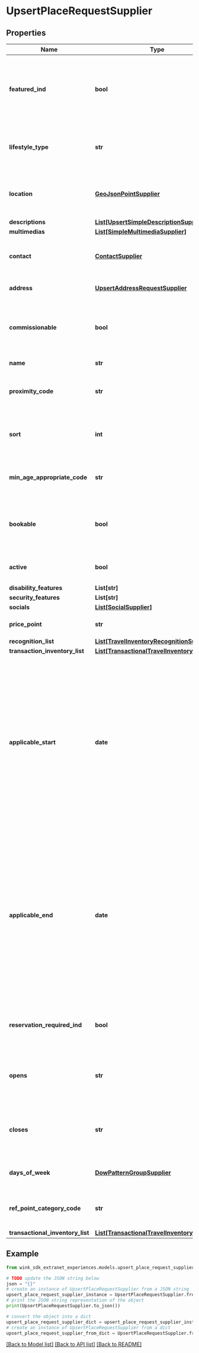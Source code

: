 # UpsertPlaceRequestSupplier


## Properties

Name | Type | Description | Notes
------------ | ------------- | ------------- | -------------
**featured_ind** | **bool** | Indicates whether this inventory is featured. Use this flag as a way to signify that this inventory is special. | 
**lifestyle_type** | **str** | Indicate the type of lifestyle this blocking should be associated with. | [optional] 
**location** | [**GeoJsonPointSupplier**](GeoJsonPointSupplier.md) | Geo-location point where blocking takes place. Defaults to location of property. | 
**descriptions** | [**List[UpsertSimpleDescriptionSupplier]**](UpsertSimpleDescriptionSupplier.md) |  | 
**multimedias** | [**List[SimpleMultimediaSupplier]**](SimpleMultimediaSupplier.md) |  | 
**contact** | [**ContactSupplier**](ContactSupplier.md) | Associate a contact person for this blocking (if applicable). | [optional] 
**address** | [**UpsertAddressRequestSupplier**](UpsertAddressRequestSupplier.md) | Defaults to property address. | 
**commissionable** | **bool** | Indicate whether sales channels receive commission for selling this blocking. | [default to True]
**name** | **str** | Internal name of blocking. | 
**proximity_code** | **str** | Supported OTA specification &#x60;PRX&#x60; code. See [OTA geoname data](#operation/showAvailableCodesForCategory) | [optional] 
**sort** | **int** | Use this property to sort an blocking in a list of activities. | [optional] 
**min_age_appropriate_code** | **str** | Supported OTA specification &#x60;AQC&#x60; code. See [OTA geoname data](#operation/showAvailableCodesForCategory) | [optional] 
**bookable** | **bool** | Indicates if this blocking can be added to a booking or if it is read-only marketing material only. | [default to True]
**active** | **bool** | Modify blocking availability with this flag. | [default to True]
**disability_features** | **List[str]** |  | [optional] 
**security_features** | **List[str]** |  | [optional] 
**socials** | [**List[SocialSupplier]**](SocialSupplier.md) |  | [optional] 
**price_point** | **str** | Level of expensiveness. | [default to 'THREE']
**recognition_list** | [**List[TravelInventoryRecognitionSupplier]**](TravelInventoryRecognitionSupplier.md) |  | [optional] 
**transaction_inventory_list** | [**List[TransactionalTravelInventorySupplier]**](TransactionalTravelInventorySupplier.md) |  | [optional] 
**applicable_start** | **date** | Start month and day or date for which the attraction (e.g. the start of a season) is available. This date property signifies that the blocking is recurring and / or seasonal. If the date is in the past, only day and month will be used to infer seasonality. If the date is a future date, it will be interpreted as a starting date. | [optional] 
**applicable_end** | **date** | End month and day or date for which the attraction (e.g. the start of a season) is available. This date property signifies that the blocking is recurring and / or seasonal. If the date is in the past, only day and month will be used to infer seasonality. If the date is a future date, it will be interpreted as a ending date. | [optional] 
**reservation_required_ind** | **bool** | Indicates whether a reservation is required to participate in this blocking. | [optional] 
**opens** | **str** | Opening time of blocking (if applicable). Leave empty if blocking is always available. | [optional] 
**closes** | **str** | Closing time of blocking (if applicable). Leave empty if blocking is always available. | [optional] 
**days_of_week** | [**DowPatternGroupSupplier**](DowPatternGroupSupplier.md) | Indicate which days this blocking is open. | [optional] 
**ref_point_category_code** | **str** | Supported OTA specification &#x60;REF&#x60; code. See [OTA geoname data](#operation/showAvailableCodesForCategory). | 
**transactional_inventory_list** | [**List[TransactionalTravelInventorySupplier]**](TransactionalTravelInventorySupplier.md) |  | [optional] 

## Example

```python
from wink_sdk_extranet_experiences.models.upsert_place_request_supplier import UpsertPlaceRequestSupplier

# TODO update the JSON string below
json = "{}"
# create an instance of UpsertPlaceRequestSupplier from a JSON string
upsert_place_request_supplier_instance = UpsertPlaceRequestSupplier.from_json(json)
# print the JSON string representation of the object
print(UpsertPlaceRequestSupplier.to_json())

# convert the object into a dict
upsert_place_request_supplier_dict = upsert_place_request_supplier_instance.to_dict()
# create an instance of UpsertPlaceRequestSupplier from a dict
upsert_place_request_supplier_from_dict = UpsertPlaceRequestSupplier.from_dict(upsert_place_request_supplier_dict)
```
[[Back to Model list]](../README.md#documentation-for-models) [[Back to API list]](../README.md#documentation-for-api-endpoints) [[Back to README]](../README.md)


